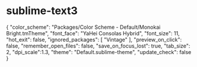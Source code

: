 # sublime-text3

{
	"color_scheme": "Packages/Color Scheme - Default/Monokai Bright.tmTheme",
	"font_face": "YaHei Consolas Hybrid",
	"font_size": 11,
	"hot_exit": false,
	"ignored_packages":
	[
		"Vintage"
	],
	"preview_on_click": false,
	"remember_open_files": false,
	"save_on_focus_lost": true,
	"tab_size": 2,
	"dpi_scale":1.3,
	"theme": "Default.sublime-theme",
	"update_check": false
}
